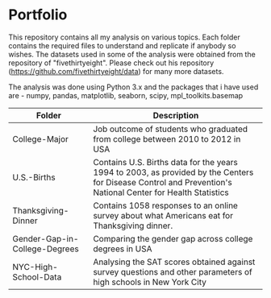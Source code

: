 # Portfolio
This repository contains all my analysis on various topics. Each folder contains the required files to understand and replicate if anybody so wishes. The datasets used in some of the analysis were obtained from the repository of "fivethirtyeight". Please check out his repository (https://github.com/fivethirtyeight/data) for many more datasets.

The analysis was done using Python 3.x and the packages that i have used are - numpy, pandas, matplotlib, seaborn, scipy, mpl_toolkits.basemap

Folder | Description
----|---------
College-Major | Job outcome of students who graduated from college between 2010 to 2012 in USA
U.S.-Births |  Contains U.S. Births data for the years 1994 to 2003, as provided by the Centers for Disease Control and Prevention's National Center for Health Statistics
Thanksgiving-Dinner | Contains 1058 responses to an online survey about what Americans eat for Thanksgiving dinner.
Gender-Gap-in-College-Degrees | Comparing the gender gap across college degrees in USA
NYC-High-School-Data | Analysing the SAT scores obtained against survey questions and other parameters of high schools in New York City
